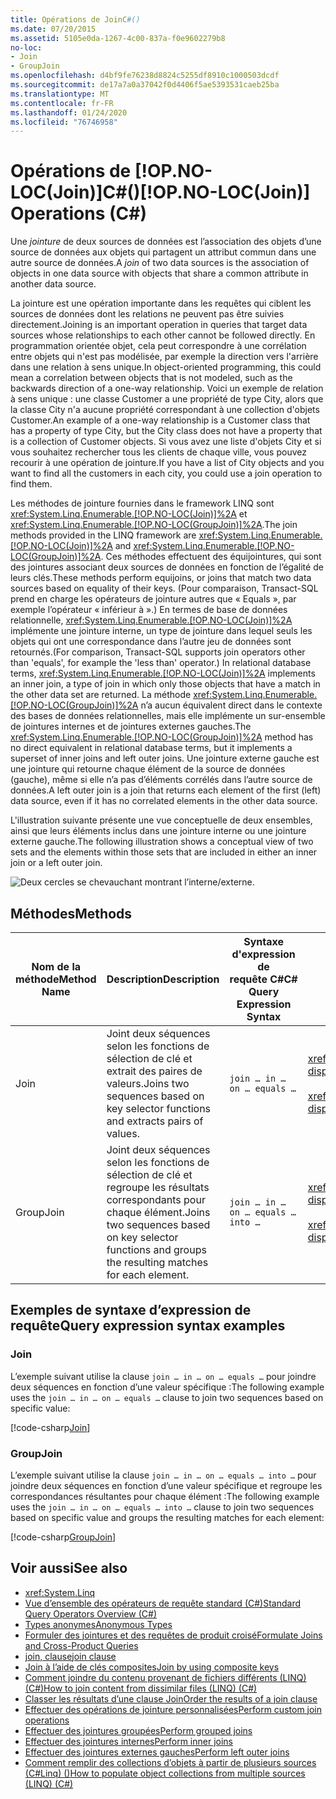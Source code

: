 ```yaml
---
title: Opérations de JoinC#()
ms.date: 07/20/2015
ms.assetid: 5105e0da-1267-4c00-837a-f0e9602279b8
no-loc:
- Join
- GroupJoin
ms.openlocfilehash: d4bf9fe76238d8824c5255df8910c1000503dcdf
ms.sourcegitcommit: de17a7a0a37042f0d4406f5ae5393531caeb25ba
ms.translationtype: MT
ms.contentlocale: fr-FR
ms.lasthandoff: 01/24/2020
ms.locfileid: "76746958"
---
```

# <a name="opno-locjoin-operations-c"></a><span data-ttu-id="6bec9-102">Opérations de [!OP.NO-LOC(Join)]C#()</span><span class="sxs-lookup"><span data-stu-id="6bec9-102">[!OP.NO-LOC(Join)] Operations (C#)</span></span>
<span data-ttu-id="6bec9-103">Une *jointure* de deux sources de données est l’association des objets d’une source de données aux objets qui partagent un attribut commun dans une autre source de données.</span><span class="sxs-lookup"><span data-stu-id="6bec9-103">A *join* of two data sources is the association of objects in one data source with objects that share a common attribute in another data source.</span></span>  
  
 <span data-ttu-id="6bec9-104">La jointure est une opération importante dans les requêtes qui ciblent les sources de données dont les relations ne peuvent pas être suivies directement.</span><span class="sxs-lookup"><span data-stu-id="6bec9-104">Joining is an important operation in queries that target data sources whose relationships to each other cannot be followed directly.</span></span> <span data-ttu-id="6bec9-105">En programmation orientée objet, cela peut correspondre à une corrélation entre objets qui n'est pas modélisée, par exemple la direction vers l'arrière dans une relation à sens unique.</span><span class="sxs-lookup"><span data-stu-id="6bec9-105">In object-oriented programming, this could mean a correlation between objects that is not modeled, such as the backwards direction of a one-way relationship.</span></span> <span data-ttu-id="6bec9-106">Voici un exemple de relation à sens unique : une classe Customer a une propriété de type City, alors que la classe City n'a aucune propriété correspondant à une collection d'objets Customer.</span><span class="sxs-lookup"><span data-stu-id="6bec9-106">An example of a one-way relationship is a Customer class that has a property of type City, but the City class does not have a property that is a collection of Customer objects.</span></span> <span data-ttu-id="6bec9-107">Si vous avez une liste d'objets City et si vous souhaitez rechercher tous les clients de chaque ville, vous pouvez recourir à une opération de jointure.</span><span class="sxs-lookup"><span data-stu-id="6bec9-107">If you have a list of City objects and you want to find all the customers in each city, you could use a join operation to find them.</span></span>  
  
 <span data-ttu-id="6bec9-108">Les méthodes de jointure fournies dans le framework LINQ sont <xref:System.Linq.Enumerable.[!OP.NO-LOC(Join)]%2A> et <xref:System.Linq.Enumerable.[!OP.NO-LOC(GroupJoin)]%2A>.</span><span class="sxs-lookup"><span data-stu-id="6bec9-108">The join methods provided in the LINQ framework are <xref:System.Linq.Enumerable.[!OP.NO-LOC(Join)]%2A> and <xref:System.Linq.Enumerable.[!OP.NO-LOC(GroupJoin)]%2A>.</span></span> <span data-ttu-id="6bec9-109">Ces méthodes effectuent des équijointures, qui sont des jointures associant deux sources de données en fonction de l’égalité de leurs clés.</span><span class="sxs-lookup"><span data-stu-id="6bec9-109">These methods perform equijoins, or joins that match two data sources based on equality of their keys.</span></span> <span data-ttu-id="6bec9-110">(Pour comparaison, Transact-SQL prend en charge les opérateurs de jointure autres que « Equals », par exemple l’opérateur « inférieur à ».) En termes de base de données relationnelle, <xref:System.Linq.Enumerable.[!OP.NO-LOC(Join)]%2A> implémente une jointure interne, un type de jointure dans lequel seuls les objets qui ont une correspondance dans l’autre jeu de données sont retournés.</span><span class="sxs-lookup"><span data-stu-id="6bec9-110">(For comparison, Transact-SQL supports join operators other than 'equals', for example the 'less than' operator.) In relational database terms, <xref:System.Linq.Enumerable.[!OP.NO-LOC(Join)]%2A> implements an inner join, a type of join in which only those objects that have a match in the other data set are returned.</span></span> <span data-ttu-id="6bec9-111">La méthode <xref:System.Linq.Enumerable.[!OP.NO-LOC(GroupJoin)]%2A> n’a aucun équivalent direct dans le contexte des bases de données relationnelles, mais elle implémente un sur-ensemble de jointures internes et de jointures externes gauches.</span><span class="sxs-lookup"><span data-stu-id="6bec9-111">The <xref:System.Linq.Enumerable.[!OP.NO-LOC(GroupJoin)]%2A> method has no direct equivalent in relational database terms, but it implements a superset of inner joins and left outer joins.</span></span> <span data-ttu-id="6bec9-112">Une jointure externe gauche est une jointure qui retourne chaque élément de la source de données (gauche), même si elle n’a pas d’éléments corrélés dans l’autre source de données.</span><span class="sxs-lookup"><span data-stu-id="6bec9-112">A left outer join is a join that returns each element of the first (left) data source, even if it has no correlated elements in the other data source.</span></span>  
  
 <span data-ttu-id="6bec9-113">L'illustration suivante présente une vue conceptuelle de deux ensembles, ainsi que leurs éléments inclus dans une jointure interne ou une jointure externe gauche.</span><span class="sxs-lookup"><span data-stu-id="6bec9-113">The following illustration shows a conceptual view of two sets and the elements within those sets that are included in either an inner join or a left outer join.</span></span>  
  
 ![Deux cercles se chevauchant montrant l’interne&#47;externe.](./media/join-operations/join-method-overlapping-circles.png)  
  
## <a name="methods"></a><span data-ttu-id="6bec9-115">Méthodes</span><span class="sxs-lookup"><span data-stu-id="6bec9-115">Methods</span></span>  
  
|<span data-ttu-id="6bec9-116">Nom de la méthode</span><span class="sxs-lookup"><span data-stu-id="6bec9-116">Method Name</span></span>|<span data-ttu-id="6bec9-117">Description</span><span class="sxs-lookup"><span data-stu-id="6bec9-117">Description</span></span>|<span data-ttu-id="6bec9-118">Syntaxe d'expression de requête C#</span><span class="sxs-lookup"><span data-stu-id="6bec9-118">C# Query Expression Syntax</span></span>|<span data-ttu-id="6bec9-119">Plus d’informations</span><span class="sxs-lookup"><span data-stu-id="6bec9-119">More Information</span></span>|  
|-----------------|-----------------|---------------------------------|----------------------|  
|Join|<span data-ttu-id="6bec9-120">Joint deux séquences selon les fonctions de sélection de clé et extrait des paires de valeurs.</span><span class="sxs-lookup"><span data-stu-id="6bec9-120">Joins two sequences based on key selector functions and extracts pairs of values.</span></span>|`join … in … on … equals …`|<xref:System.Linq.Enumerable.Join%2A?displayProperty=nameWithType><br /><br /> <xref:System.Linq.Queryable.Join%2A?displayProperty=nameWithType>|  
|GroupJoin|<span data-ttu-id="6bec9-121">Joint deux séquences selon les fonctions de sélection de clé et regroupe les résultats correspondants pour chaque élément.</span><span class="sxs-lookup"><span data-stu-id="6bec9-121">Joins two sequences based on key selector functions and groups the resulting matches for each element.</span></span>|`join … in … on … equals … into …`|<xref:System.Linq.Enumerable.GroupJoin%2A?displayProperty=nameWithType><br /><br /> <xref:System.Linq.Queryable.GroupJoin%2A?displayProperty=nameWithType>|  
  
## <a name="query-expression-syntax-examples"></a><span data-ttu-id="6bec9-122">Exemples de syntaxe d’expression de requête</span><span class="sxs-lookup"><span data-stu-id="6bec9-122">Query expression syntax examples</span></span>
  
### Join  
  
<span data-ttu-id="6bec9-123">L’exemple suivant utilise la clause `join … in … on … equals …` pour joindre deux séquences en fonction d’une valeur spécifique :</span><span class="sxs-lookup"><span data-stu-id="6bec9-123">The following example uses the `join … in … on … equals …` clause to join two sequences based on specific value:</span></span>
  
[!code-csharp[Join](~/samples/snippets/csharp/VS_Snippets_VBCSharp/CsLINQJoin/CS/JoinOperation.cs#Join)]  

### GroupJoin  

<span data-ttu-id="6bec9-124">L’exemple suivant utilise la clause `join … in … on … equals … into …` pour joindre deux séquences en fonction d’une valeur spécifique et regroupe les correspondances résultantes pour chaque élément :</span><span class="sxs-lookup"><span data-stu-id="6bec9-124">The following example uses the `join … in … on … equals … into …` clause to join two sequences based on specific value and groups the resulting matches for each element:</span></span>
  
[!code-csharp[GroupJoin](~/samples/snippets/csharp/VS_Snippets_VBCSharp/CsLINQJoin/CS/JoinOperation.cs#GroupJoin)]  
  
## <a name="see-also"></a><span data-ttu-id="6bec9-125">Voir aussi</span><span class="sxs-lookup"><span data-stu-id="6bec9-125">See also</span></span>

- <xref:System.Linq>
- [<span data-ttu-id="6bec9-126">Vue d’ensemble des opérateurs de requête standard (C#)</span><span class="sxs-lookup"><span data-stu-id="6bec9-126">Standard Query Operators Overview (C#)</span></span>](./standard-query-operators-overview.md)
- [<span data-ttu-id="6bec9-127">Types anonymes</span><span class="sxs-lookup"><span data-stu-id="6bec9-127">Anonymous Types</span></span>](../../classes-and-structs/anonymous-types.md)
- [<span data-ttu-id="6bec9-128">Formuler des jointures et des requêtes de produit croisé</span><span class="sxs-lookup"><span data-stu-id="6bec9-128">Formulate Joins and Cross-Product Queries</span></span>](../../../../framework/data/adonet/sql/linq/formulate-joins-and-cross-product-queries.md)
- [<span data-ttu-id="6bec9-129">join, clause</span><span class="sxs-lookup"><span data-stu-id="6bec9-129">join clause</span></span>](../../../language-reference/keywords/join-clause.md)
- <span data-ttu-id="6bec9-130">[Join à l’aide de clés composites](../../../linq/join-by-using-composite-keys.md)</span><span class="sxs-lookup"><span data-stu-id="6bec9-130">[Join by using composite keys](../../../linq/join-by-using-composite-keys.md)</span></span>
- [<span data-ttu-id="6bec9-131">Comment joindre du contenu provenant de fichiers différents (LINQ) (C#)</span><span class="sxs-lookup"><span data-stu-id="6bec9-131">How to join content from dissimilar files (LINQ) (C#)</span></span>](./how-to-join-content-from-dissimilar-files-linq.md)
- [<span data-ttu-id="6bec9-132">Classer les résultats d’une clause Join</span><span class="sxs-lookup"><span data-stu-id="6bec9-132">Order the results of a join clause</span></span>](../../../linq/order-the-results-of-a-join-clause.md)
- [<span data-ttu-id="6bec9-133">Effectuer des opérations de jointure personnalisées</span><span class="sxs-lookup"><span data-stu-id="6bec9-133">Perform custom join operations</span></span>](../../../linq/perform-custom-join-operations.md)
- [<span data-ttu-id="6bec9-134">Effectuer des jointures groupées</span><span class="sxs-lookup"><span data-stu-id="6bec9-134">Perform grouped joins</span></span>](../../../linq/perform-grouped-joins.md)
- [<span data-ttu-id="6bec9-135">Effectuer des jointures internes</span><span class="sxs-lookup"><span data-stu-id="6bec9-135">Perform inner joins</span></span>](../../../linq/perform-inner-joins.md)
- [<span data-ttu-id="6bec9-136">Effectuer des jointures externes gauches</span><span class="sxs-lookup"><span data-stu-id="6bec9-136">Perform left outer joins</span></span>](../../../linq/perform-left-outer-joins.md)
- [<span data-ttu-id="6bec9-137">Comment remplir des collections d’objets à partir de plusieurs sources (C#Linq) ()</span><span class="sxs-lookup"><span data-stu-id="6bec9-137">How to populate object collections from multiple sources (LINQ) (C#)</span></span>](./how-to-populate-object-collections-from-multiple-sources-linq.md)
